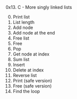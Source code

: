 0x13. C - More singly linked lists

0. Print list
1. List length
2. Add node
3. Add node at the end
4. Free list
5. Free
6. Pop
7. Get node at index
8. Sum list
9. Insert
10. Delete at index
11. Reverse list
12. Print (safe version)
13. Free (safe version)
14. Find the loop


